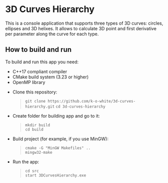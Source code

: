 <h1>3D Curves Hierarchy</h1>
<p>This is a console application that supports three types of 3D curves: circles, ellipses and 3D helixes. It allows to 
calculate 3D point and first derivative per parameter along the curve for each type.</p>
<h2>How to build and run</h2>
<p>To build and run this app you need:</p>
<ul>
    <li>C++17 compliant compiler</li>
    <li>CMake build system (3.23 or higher)</li>
    <li>OpenMP library</li>
</ul>
<ul>
    <li>
        Clone this repository:
        <blockquote>
            <code>git clone https://github.com/k-o-white/3d-curves-hierarchy.git</code>
            <code>cd 3d-curves-hierarchy</code>
        </blockquote>
    <li>
        Create folder for building app and go to it:
        <blockquote>
            <code>mkdir build</code><br>
            <code>cd build</code>
        </blockquote>
    </li>
    <li>
        Build project (for example, if you use MinGW):
        <blockquote>
            <code>cmake -G "MinGW Makefiles" ..</code><br>
            <code>mingw32-make</code>
        </blockquote>
    </li>
    <li>
        Run the app:
        <blockquote>
            <code>cd src</code><br>
            <code>start 3DCurvesHierarchy.exe</code>
        </blockquote>
    </li>
</ul>


